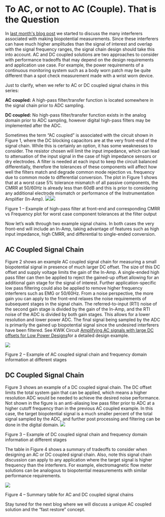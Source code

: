 # To AC, or not to AC (Couple). That is the Question

In [last month's blog post](https://ez.analog.com/ez-blogs/b/engineerzone-spotlight/posts/precision-low-power-intro-to-biopotentials) we started to discuss the many interferers associated with making  biopotential measurements.  Since these interferers can have much higher amplitudes than the signal of interest and overlap with the signal  frequency ranges, the signal chain design should take this into  account. AC and DC coupled solutions are two approaches to consider  with performance tradeoffs that may depend on the design requirements  and application use case. For example, the power requirements of a  continuous monitoring system such as a body worn patch may be quite  different than a spot check measurement made with a wrist worn device.

Just to clarify, when we refer to AC or DC coupled signal chains in this series:

**AC coupled:** A high-pass filter/transfer function is located somewhere in the signal chain prior to ADC sampling.

**DC coupled:** No high-pass filter/transfer function  exists in the analog domain prior to ADC sampling, however digital  high-pass filters may be implemented after the ADC.

Sometimes the term “AC coupled” is associated with the circuit shown  in Figure 1, where the DC blocking capacitors are at the very front-end  of the signal chain. While this is certainly an option, it has some  weaknesses to consider. The resistor chosen will limit the input  impedance, which can lead to attenuation of the input signal in the case of high impedance sensors or dry electrodes. A filter is needed at each input to keep the circuit balanced differentially, therefore the  tolerances of these components will affect how well the filters match  and degrade common mode rejection vs. frequency due to common mode to  differential conversion. The plot in Figure 1 shows that at a worst case 5% tolerance mismatch of all passive components, the CMRR at 50/60Hz is already less than 60dB and this is prior to considering any additional  electrode mismatch or performance of the Instrumentation Amplifier  (In-Amp).
![ ](https://ez.analog.com/resized-image/__size/640x480/__key/communityserver-blogs-components-weblogfiles/00-00-00-03-16/0576.ACcouplefront3.png)![ ](https://ez.analog.com/resized-image/__size/706x424/__key/communityserver-blogs-components-weblogfiles/00-00-00-03-16/pastedimage1648148329632v6.png)



Figure 1 – Example of high-pass filter at  front-end and corresponding CMRR vs Frequency plot for worst case  component tolerances at the filter output

Now let’s walk through two example signal chains. In both cases the  very front-end will include an In-Amp, taking advantage of features such as high input impedance, high CMRR, and differential to single-ended  conversion.

## AC Coupled Signal Chain

Figure 2 shows an example AC coupled signal chain for measuring a  small biopotential signal in presence of much larger DC offset. The size of this DC offset and supply voltage limits the gain of the In-Amp. A  single-ended high pass filter can then be applied to reject the  gained-up offset allowing for an additional gain stage for the signal of interest.  Further application-specific low pass filtering could also  be applied to remove higher frequency interferers such as EMG or  50/60Hz. From a noise perspective, the more gain you can apply to the  front-end relaxes the noise requirements of subsequent stages in the  signal chain. The referred-to-input (RTI) noise of the second gain  stage is divided by the gain of the In-Amp, and the RTI noise of the ADC is divided by both gain stages. This allows for a lower resolution and lower power ADC. The final signal being sampled by the ADC is primarily the gained up biopotential signal since the undesired interferers have  been filtered.  See KWIK Circuit [Amplifying AC signals with large DC offsets for Low Power Designs](https://ez.analog.com/precision-technology-signal-chains/precision-low-power-signal-chains/w/documents/17127/amplifying-ac-signals-with-large-dc-offsets-for-low-power-designs)for a detailed design example.

![ ](https://ez.analog.com/resized-image/__size/1168x438/__key/communityserver-blogs-components-weblogfiles/00-00-00-03-16/ACcoupledchain.png)

Figure 2 – Example of AC coupled signal chain and frequency domain information at different stages

##  DC Coupled Signal Chain

Figure 3 shows an example of a DC coupled signal chain. The DC  offset limits the total system gain that can be applied, which means a  higher resolution ADC would be needed to achieve the desired noise  performance. Not shown in the figure is an anti-aliasing low pass  filter prior to ADC at a higher cutoff frequency than in the previous AC coupled example. In this case, the target biopotential signal is a  much smaller percent of the total signal sampled by the ADC, and further post processing and filtering can be done in the digital domain. 
![ ](https://ez.analog.com/resized-image/__size/1100x558/__key/communityserver-blogs-components-weblogfiles/00-00-00-03-16/DCCoupledChain.png)

Figure 3 – Example of DC coupled signal chain and frequency domain information at different stages

The table in Figure 4 shows a summary of tradeoffs to consider when  designing an AC or DC coupled signal chain. Also, note this signal  chain discussion can apply to any application where the target signal is higher frequency than the interferers. For example, electromagnetic  flow meter solutions can be analogous to biopotential measurements with  similar performance requirements.



![ ](https://ez.analog.com/resized-image/__size/1080x354/__key/communityserver-blogs-components-weblogfiles/00-00-00-03-16/ACvsDCtable.png)

Figure 4 – Summary table for AC and DC coupled signal chains

Stay tuned for the next blog where we will discuss a unique AC coupled solution and the “fast restore” concept.